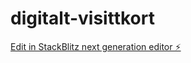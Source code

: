 # digitalt-visittkort

[Edit in StackBlitz next generation editor ⚡️](https://stackblitz.com/~/github.com/MissKluck/digitalt-visittkort)